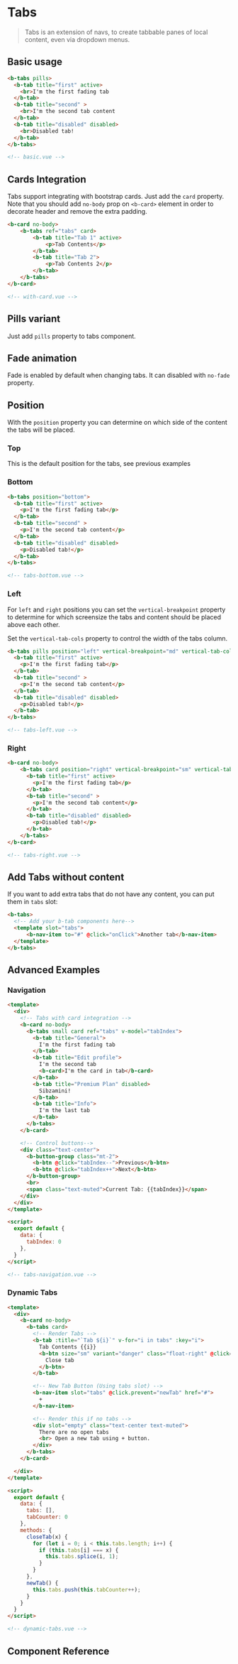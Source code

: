 # Tabs

> Tabs is an extension of navs, to create tabbable panes of local content, even via dropdown menus.


## Basic usage

```html
<b-tabs pills>
  <b-tab title="first" active>
    <br>I'm the first fading tab
  </b-tab>
  <b-tab title="second" >
    <br>I'm the second tab content
  </b-tab>
  <b-tab title="disabled" disabled>
    <br>Disabled tab!
  </b-tab>
</b-tabs>

<!-- basic.vue -->
```

## Cards Integration

Tabs support integrating with bootstrap cards. Just add the `card` property. Note
that you should add `no-body` prop on `<b-card>` element in order to decorate header
and remove the extra padding.

```html
<b-card no-body>
    <b-tabs ref="tabs" card>
        <b-tab title="Tab 1" active>
            <p>Tab Contents</p>
        </b-tab>
        <b-tab title="Tab 2">
            <p>Tab Contents 2</p>
        </b-tab>
    </b-tabs>
</b-card>

<!-- with-card.vue -->
```

## Pills variant

Just add `pills` property to tabs component.

## Fade animation

Fade is enabled by default when changing tabs. It can disabled with `no-fade` property.

## Position

With the `position` property you can determine on which side of the content the tabs will be placed.

### Top

This is the default position for the tabs, see previous examples

### Bottom

```html
<b-tabs position="bottom">
  <b-tab title="first" active>
    <p>I'm the first fading tab</p>
  </b-tab>
  <b-tab title="second" >
    <p>I'm the second tab content</p>
  </b-tab>
  <b-tab title="disabled" disabled>
    <p>Disabled tab!</p>
  </b-tab>
</b-tabs>

<!-- tabs-bottom.vue -->
```

### Left

For `left` and `right` positions you can set the `vertical-breakpoint` property to determine for which screensize the tabs and
content should be placed above each other.

Set the `vertical-tab-cols` property to control the width of the tabs column.


```html
<b-tabs pills position="left" vertical-breakpoint="md" vertical-tab-cols="auto">
  <b-tab title="first" active>
    <p>I'm the first fading tab</p>
  </b-tab>
  <b-tab title="second" >
    <p>I'm the second tab content</p>
  </b-tab>
  <b-tab title="disabled" disabled>
    <p>Disabled tab!</p>
  </b-tab>
</b-tabs>

<!-- tabs-left.vue -->
```

### Right

```html
<b-card no-body>
    <b-tabs card position="right" vertical-breakpoint="sm" vertical-tab-cols="6">
      <b-tab title="first" active>
        <p>I'm the first fading tab</p>
      </b-tab>
      <b-tab title="second" >
        <p>I'm the second tab content</p>
      </b-tab>
      <b-tab title="disabled" disabled>
        <p>Disabled tab!</p>
      </b-tab>
    </b-tabs>
</b-card>

<!-- tabs-right.vue -->
```

## Add Tabs without content

If you want to add extra tabs that do not have any content, you can put them in `tabs` slot:

```html
<b-tabs>
  <!-- Add your b-tab components here-->
  <template slot="tabs">
      <b-nav-item to="#" @click="onClick">Another tab</b-nav-item>
  </template>
</b-tabs>
```

## Advanced Examples

### Navigation

```html
<template>
  <div>
    <!-- Tabs with card integration -->
    <b-card no-body>
      <b-tabs small card ref="tabs" v-model="tabIndex">
        <b-tab title="General">
          I'm the first fading tab
        </b-tab>
        <b-tab title="Edit profile">
          I'm the second tab
          <b-card>I'm the card in tab</b-card>
        </b-tab>
        <b-tab title="Premium Plan" disabled>
          Sibzamini!
        </b-tab>
        <b-tab title="Info">
          I'm the last tab
        </b-tab>
      </b-tabs>
    </b-card>

    <!-- Control buttons-->
    <div class="text-center">
      <b-button-group class="mt-2">
        <b-btn @click="tabIndex--">Previous</b-btn>
        <b-btn @click="tabIndex++">Next</b-btn>
      </b-button-group>
      <br>
      <span class="text-muted">Current Tab: {{tabIndex}}</span>
    </div>
  </div>
</template>

<script>
  export default {
    data: {
      tabIndex: 0
    },
  }
</script>

<!-- tabs-navigation.vue -->
```

### Dynamic Tabs

```html
<template>
  <div>
    <b-card no-body>
      <b-tabs card>
        <!-- Render Tabs -->
        <b-tab :title="`Tab ${i}`" v-for="i in tabs" :key="i">
          Tab Contents {{i}}
          <b-btn size="sm" variant="danger" class="float-right" @click="()=>closeTab(i)">
            Close tab
          </b-btn>
        </b-tab>

        <!-- New Tab Button (Using tabs slot) -->
        <b-nav-item slot="tabs" @click.prevent="newTab" href="#">
          +
        </b-nav-item>

        <!-- Render this if no tabs -->
        <div slot="empty" class="text-center text-muted">
          There are no open tabs
          <br> Open a new tab using + button.
        </div>
      </b-tabs>
    </b-card>

  </div>
</template>

<script>
  export default {
    data: {
      tabs: [],
      tabCounter: 0
    },
    methods: {
      closeTab(x) {
        for (let i = 0; i < this.tabs.length; i++) {
          if (this.tabs[i] === x) {
            this.tabs.splice(i, 1);
          }
        }
      },
      newTab() {
        this.tabs.push(this.tabCounter++);
      }
    }
  }
</script>

<!-- dynamic-tabs.vue -->
```

## Component Reference
